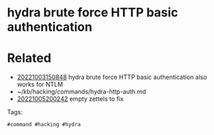 # hydra brute force HTTP basic authentication

# Related

- [20221003150848](/zet/20221003150848/README.md) hydra brute force HTTP basic authentication also works for NTLM
- ~/kb/hacking/commands/hydra-http-auth.md
- [20221005200242](/zet/20221005200242/README.md) empty zettels to fix

Tags:

    #command #hacking #hydra 
